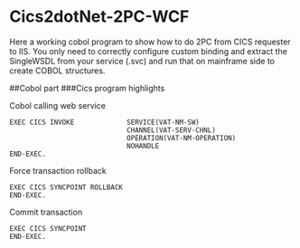 # Cics2dotNet-2PC-WCF
Here a working cobol program to show how to do 2PC from CICS requester to IIS. You only need to correctly configure custom binding and extract the SingleWSDL from your service (.svc) and run that on mainframe side to create COBOL structures.

##Cobol part
###Cics program highlights

Cobol calling web service
```cobol
EXEC CICS INVOKE             SERVICE(VAT-NM-SW)               
                             CHANNEL(VAT-SERV-CHNL)           
                             OPERATION(VAT-NM-OPERATION)      
                             NOHANDLE                         
END-EXEC.  
```

Force transaction rollback
```cobol
EXEC CICS SYNCPOINT ROLLBACK
END-EXEC. 
```

Commit transaction
```cobol
EXEC CICS SYNCPOINT
END-EXEC. 
```
